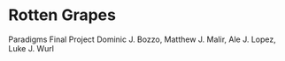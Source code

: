 # Rotten Grapes

Paradigms Final Project
Dominic J. Bozzo, Matthew J. Malir, Ale J. Lopez, Luke J. Wurl
